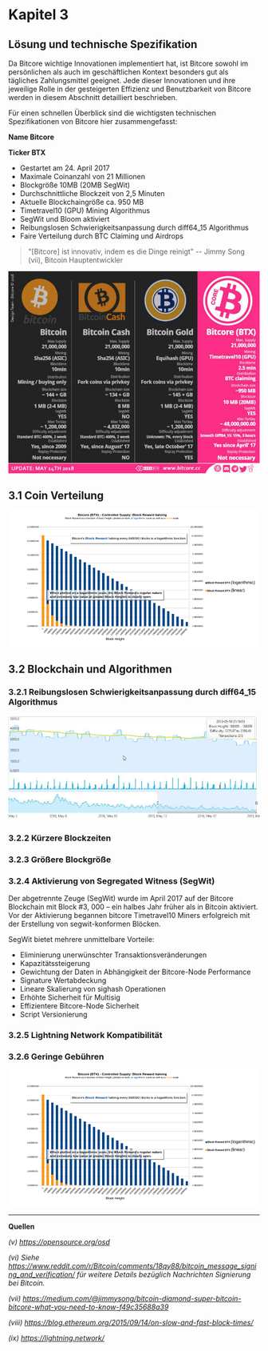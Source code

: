 # Kapitel 3

## Lösung und technische Spezifikation

Da Bitcore wichtige Innovationen implementiert hat, ist Bitcore sowohl im persönlichen als auch im geschäftlichen Kontext besonders gut als tägliches Zahlungsmittel geeignet. 
Jede dieser Innovationen und ihre jeweilige Rolle in der gesteigerten Effizienz und Benutzbarkeit von Bitcore werden in diesem Abschnitt detailliert beschrieben.

Für einen schnellen Überblick sind die wichtigsten technischen Spezifikationen von Bitcore hier zusammengefasst:

**Name Bitcore**

**Ticker BTX**

* Gestartet am 24. April 2017
* Maximale Coinanzahl von 21 Millionen
* Blockgröße 10MB (20MB SegWit)
* Durchschnittliche Blockzeit von 2,5 Minuten
* Aktuelle Blockchaingröße ca. 950 MB
* Timetravel10 (GPU) Mining Algorithmus
* SegWit und Bloom aktiviert
* Reibungslosen Schwierigkeitsanpassung durch diff64_15 Algorithmus
* Faire Verteilung durch BTC Claiming und Airdrops

> "[Bitcore] ist innovativ, indem es die Dinge reinigt" -- Jimmy Song (vii), Bitcoin Hauptentwickler

![Abbildung 1: Bitcoin, Bitcoin Cash, Bitcoin Gold und Bitcore - Vergleichstabelle.](images/BitcoreWhitepaperImg03.png)

## 3.1 Coin Verteilung

![Abbildung 2: Die Block Mining Belohnungsentwicklung von Bitcore](images/BitcoreWhitepaperImg04.png)

## 3.2 Blockchain und Algorithmen


### 3.2.1 Reibungslosen Schwierigkeitsanpassung durch diff64_15 Algorithmus


![Abbildung 3: Die Mining Schwierigkeitsanpassung bei Bitcore (Beispieldaten vom Mai 2018).](images/BitcoreWhitepaperImg05.png)

### 3.2.2 Kürzere Blockzeiten


### 3.2.3 Größere Blockgröße


### 3.2.4 Aktivierung von Segregated Witness (SegWit)
Der abgetrennte Zeuge (SegWit) wurde im April 2017 auf der Bitcore Blockchain mit Block #3, 000 – ein halbes Jahr früher als in Bitcoin aktiviert. Vor der Aktivierung begannen bitcore Timetravel10 Miners erfolgreich mit der Erstellung von segwit-konformen Blöcken.

SegWit bietet mehrere unmittelbare Vorteile:

* Eliminierung unerwünschter Transaktionsveränderungen
* Kapazitätssteigerung
* Gewichtung der Daten in Abhängigkeit der Bitcore-Node Performance
* Signature Wertabdeckung
* Lineare Skalierung von sighash Operationen
* Erhöhte Sicherheit für Multisig
* Effizientere Bitcore-Node Sicherheit
* Script Versionierung


### 3.2.5 Lightning Network Kompatibilität


### 3.2.6 Geringe Gebühren

![Abbildung 4: Vergleichsdiagramm, Bitcore im Vergleich zu anderen Kryptowährungen.](images/BitcoreWhitepaperImg04.png)

---

**Quellen**

*(v) https://opensource.org/osd*

*(vi) Siehe https://www.reddit.com/r/Bitcoin/comments/18qy88/bitcoin_message_signing_and_verification/ für weitere Details bezüglich Nachrichten Signierung bei Bitcoin.*

*(vii) https://medium.com/@jimmysong/bitcoin-diamond-super-bitcoin-bitcore-what-you-need-to-know-f49c35688a39*

*(viii) https://blog.ethereum.org/2015/09/14/on-slow-and-fast-block-times/*

*(ix) https://lightning.network/*
